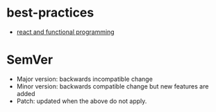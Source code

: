 # best-practices

- [react and functional programming](./react.md)

# SemVer

* Major version: backwards incompatible change 
* Minor version: backwards compatible change but new features are added
* Patch: updated when the above do not apply.
